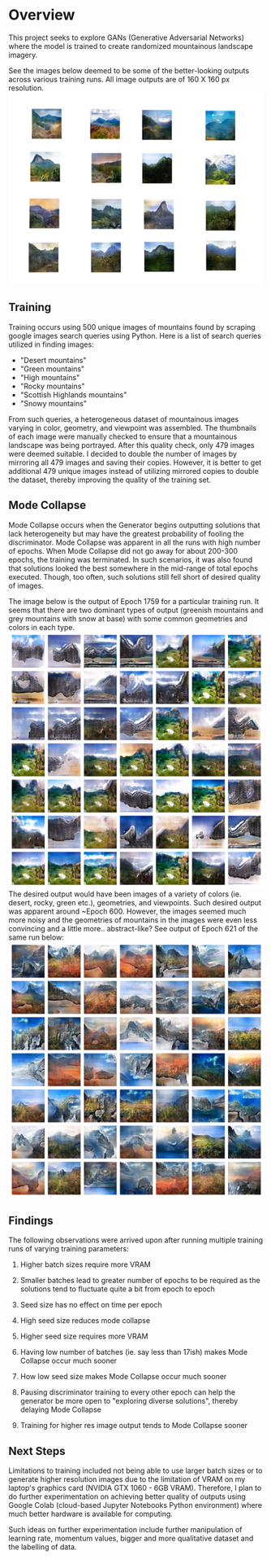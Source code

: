 # Overview

This project seeks to explore GANs (Generative Adversarial Networks) where the model is trained to create randomized mountainous landscape imagery.

See the images below deemed to be some of the better-looking outputs across various training runs. All image outputs are of 160 X 160 px resolution.
![Good Quality images](GoodOutputs.png)

## Training

Training occurs using 500 unique images of mountains found by scraping google images search queries using Python. Here is a list of search queries utilized in finding images:

- "Desert mountains"
- "Green mountains"
- "High mountains"
- "Rocky mountains"
- "Scottish Highlands mountains"
- "Snowy mountains"

From such queries, a heterogeneous dataset of mountainous images varying in color, geometry, and viewpoint was assembled.
The thumbnails of each image were manually checked to ensure that a mountainous landscape was being portrayed. After this quality check, only 479 images were deemed suitable. I decided to double the number of images by mirroring all 479 images and saving their copies. However, it is better to get additional 479 unique images instead of utilizing mirrored copies to double the dataset, thereby improving the quality of the training set.

## Mode Collapse

Mode Collapse occurs when the Generator begins outputting solutions that lack heterogeneity but may have the greatest probability of fooling the discriminator. Mode Collapse was apparent in all the runs with high number of epochs. When Mode Collapse did not go away for about 200-300 epochs, the training was terminated. In such scenarios, it was also found that solutions looked the best somewhere in the mid-range of total epochs executed. Though, too often, such solutions still fell short of desired quality of images.

The image below is the output of Epoch 1759 for a particular training run. It seems that there are two dominant types of output (greenish mountains and grey mountains with snow at base) with some common geometries and colors in each type.
![Mode Collapse Image](ModeCollapseExample.png)
The desired output would have been images of a variety of colors (ie. desert, rocky, green etc.), geometries, and viewpoints. Such desired output was apparent around ~Epoch 600. However, the images seemed much more noisy and the geometries of mountains in the images were even less convincing and a little more.. abstract-like? See output of Epoch 621 of the same run below:
![Early Training Output](EarlyTrainingOutputExample.png)

## Findings

The following observations were arrived upon after running multiple training runs of varying training parameters:

1.  Higher batch sizes require more VRAM
2.  Smaller batches lead to greater number of epochs to be required as the solutions tend to fluctuate quite a bit from epoch to epoch
3.  Seed size has no effect on time per epoch
4.  High seed size reduces mode collapse
5.  Higher seed size requires more VRAM

6.  Having low number of batches (ie. say less than 17ish) makes Mode Collapse occur much sooner
7.  How low seed size makes Mode Collapse occur much sooner
8.  Pausing discriminator training to every other epoch can help the generator be more open to "exploring diverse solutions", thereby delaying Mode Collapse
9.  Training for higher res image output tends to Mode Collapse sooner

## Next Steps

Limitations to training included not being able to use larger batch sizes or to generate higher resolution images due to the limitation of VRAM on my laptop's graphics card (NVIDIA GTX 1060 - 6GB VRAM). Therefore, I plan to do further experimentation on achieving better quality of outputs using Google Colab (cloud-based Jupyter Notebooks Python environment) where much better hardware is available for computing.

Such ideas on further experimentation include further manipulation of learning rate, momentum values, bigger and more qualitative dataset and the labelling of data.

